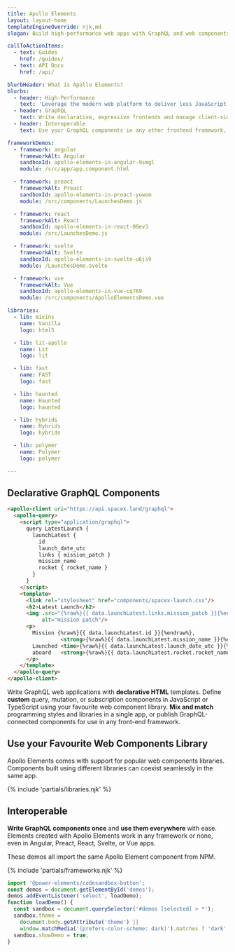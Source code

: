 ```yaml
---
title: Apollo Elements
layout: layout-home
templateEngineOverride: njk,md
slogan: Build high-performance web apps with GraphQL and web components.

callToActionItems:
  - text: Guides
    href: /guides/
  - text: API Docs
    href: /api/

blurbHeader: What is Apollo Elements?
blurbs:
  - header: High-Performance
    text: 'Leverage the modern web platform to deliver less JavaScript, without sacrificing <abbr title="developer experience">DX</abbr>.'
  - header: GraphQL
    text: Write declarative, expressive frontends and manage client-side state using GraphQL.
  - header: Interoperable
    text: Use your GraphQL components in any other frontend framework, or none!

frameworkDemos:
  - framework: angular
    frameworkAlt: Angular
    sandboxId: apollo-elements-in-angular-9smgl
    module: /src/app/app.component.html

  - framework: preact
    frameworkAlt: Preact
    sandboxId: apollo-elements-in-preact-yowom
    module: /src/components/LaunchesDemo.js

  - framework: react
    frameworkAlt: React
    sandboxId: apollo-elements-in-react-00ev3
    module: /src/LaunchesDemo.js

  - framework: svelte
    frameworkAlt: Svelte
    sandboxId: apollo-elements-in-svelte-u6js9
    module: /LaunchesDemo.svelte

  - framework: vue
    frameworkAlt: Vue
    sandboxId: apollo-elements-in-vue-cq769
    module: /src/components/ApolloElementsDemo.vue

libraries:
  - lib: mixins
    name: Vanilla
    logo: html5

  - lib: lit-apollo
    name: Lit
    logo: lit

  - lib: fast
    name: FAST
    logo: fast

  - lib: haunted
    name: Haunted
    logo: haunted

  - lib: hybrids
    name: Hybrids
    logo: hybrids

  - lib: polymer
    name: Polymer
    logo: polymer

---
```


## Declarative GraphQL Components

```html playground query-spacex
<apollo-client uri="https://api.spacex.land/graphql">
  <apollo-query>
    <script type="application/graphql">
      query LatestLaunch {
        launchLatest {
          id
          launch_date_utc
          links { mission_patch }
          mission_name
          rocket { rocket_name }
        }
      }
    </script>
    <template>
      <link rel="stylesheet" href="components/spacex-launch.css"/>
      <h2>Latest Launch</h2>
      <img .src="{%raw%}{{ data.launchLatest.links.mission_patch }}{%endraw%}"
           alt="mission patch"/>
      <p>
        Mission {%raw%}{{ data.launchLatest.id }}{%endraw%},
                 <strong>{%raw%}{{ data.launchLatest.mission_name }}{%endraw%}</strong>
        Launched <time>{%raw%}{{ data.launchLatest.launch_date_utc }}{%endraw%}</time>
        aboard   <strong>{%raw%}{{ data.launchLatest.rocket.rocket_name }}{%endraw%}</strong>
      </p>
    </template>
  </apollo-query>
</apollo-client>
```

Write GraphQL web applications with **declarative HTML** templates.
Define **custom** query, mutation, or subscription components in JavaScript or TypeScript using your favourite web component library.
**Mix and match** programming styles and libraries in a single app, or publish GraphQL-connected components for use in any front-end framework.

## Use your Favourite Web Components Library

Apollo Elements comes with support for popular web components libraries.
Components built using different libraries can coexist seamlessly in the same app.

{% include 'partials/libraries.njk' %}

## Interoperable

**Write GraphQL components once** and **use them everywhere** with ease.
Elements created with Apollo Elements work in any framework or none,
even in Angular, Preact, React, Svelte, or Vue apps.

These demos all import the same Apollo Element component from NPM.

{% include 'partials/frameworks.njk' %}

```js script
import '@power-elements/codesandbox-button';
const demos = document.getElementById('demos');
demos.addEventListener('select', loadDemo);
function loadDemo() {
  const sandbox = document.querySelector('#demos [selected] > *');
  sandbox.theme =
    document.body.getAttribute('theme') ||
    window.matchMedia('(prefers-color-scheme: dark)').matches ? 'dark' : 'light';
  sandbox.showDemo = true;
}
```

<script type="playground-config" data-helmet for="query-spacex">
{
  "files":{
    "style.css":{
      "content":"html,\nbody {\n  background: black;\n  font-family: 'Open sans';\n  color: white;\n}"
    },
    "components/spacex-launch.css":{
      "content":":host {\n  display: flex;\n  flex-direction: column; \n  gap: 12px; \n  padding: 0 12px;\n }\n\nimg, p {\n  display: block;\n}"
    }
  },
  "importMap": {
    "imports": {
      "@apollo-elements/components": "ORIGIN/_assets/_static/apollo-elements.js"
    }
  }
}
</script>
